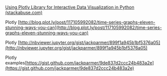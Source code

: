   
[Using Plotly Library for Interactive Data Visualization in Python (stackabuse.com)](https://stackabuse.com/using-plotly-library-for-interactive-data-visualization-in-python/)  
  
Plotly [http://blog.plot.ly/post/117105992082/time-series-graphs-eleven-stunning-ways-you-can](http://blog.plot.ly/post/117105992082/time-series-graphs-eleven-stunning-ways-you-can)

Plotly [http://nbviewer.jupyter.org/gist/jackparmer/899f1a945b1bf5376a05](http://nbviewer.jupyter.org/gist/jackparmer/899f1a945b1bf5376a05)

Plotly examples[https://gist.github.com/jackparmer/9de837d2ccc24b483a2e](https://gist.github.com/jackparmer/9de837d2ccc24b483a2e)